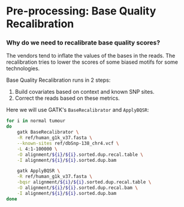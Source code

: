 # Pre-processing: Base Quality Recalibration

### Why do we need to recalibrate base quality scores?

The vendors tend to inflate the values of the bases in the reads. The
recalibration tries to lower the scores of some biased motifs for some
technologies.

Base Quality Recalibration runs in 2 steps:

1. Build covariates based on context and known SNP sites.
2. Correct the reads based on these metrics.


Here we will use GATK's `BaseRecalibrator` and `ApplyBQSR`:

```bash
for i in normal tumour
do
    gatk BaseRecalibrator \
    -R ref/human_g1k_v37.fasta \
    --known-sites ref/dbSnp-138_chr4.vcf \
    -L 4:1-100000 \
    -O alignment/${i}/${i}.sorted.dup.recal.table \
    -I alignment/${i}/${i}.sorted.dup.bam

    gatk ApplyBQSR \
    -R ref/human_g1k_v37.fasta \
    -bqsr alignment/${i}/${i}.sorted.dup.recal.table \
    -O alignment/${i}/${i}.sorted.dup.recal.bam \
    -I alignment/${i}/${i}.sorted.dup.bam
done
```
